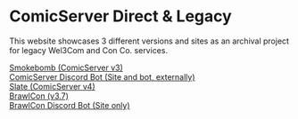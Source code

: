 # ComicServer Direct & Legacy

This website showcases 3 different versions and sites as an archival project for legacy Wel3Com and Con Co. services.

<a href="https://assets.comicserver.org/oldversion">Smokebomb (ComicServer v3)</a>
<br>
<a href="https://assets.comicserver.org/oldversion">ComicServer Discord Bot (Site and bot, externally)</a>
<br>
<a href="https://assets.comicserver.org/hello">Slate (ComicServer v4)</a>
<br>
<a href="https://assets.comicserver.org/brawlcon">BrawlCon (v3.7)</a>
<br>
<a href="https://assets.comicserver.org/brawlconbot">BrawlCon Discord Bot (Site only)</a>
<br>
